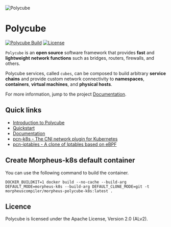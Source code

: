 ![Polycube](Documentation/images/polycube-logo.png )

# Polycube

[![Polycube Build](https://github.com/Morpheus-compiler/polycube/actions/workflows/polycube-test.yml/badge.svg)](https://github.com/Morpheus-compiler/polycube/actions/workflows/polycube-test.yml)
[![License](https://img.shields.io/badge/License-Apache%202.0-blue.svg)](http://www.apache.org/licenses/LICENSE-2.0)

``Polycube`` is an **open source** software framework that provides **fast** and **lightweight** **network functions** such as bridges, routers, firewalls, and others.

Polycube services, called `cubes`, can be composed to build arbitrary **service chains** and provide custom network connectivity to **namespaces**, **containers**, **virtual machines**, and **physical hosts**.

For more information, jump to the project [Documentation](https://polycube-network.readthedocs.io/en/latest/).


## Quick links
 - [Introduction to Polycube](https://polycube-network.readthedocs.io/en/latest/intro.html)
 - [Quickstart](https://polycube-network.readthedocs.io/en/latest/quickstart.html)
 - [Documentation](https://polycube-network.readthedocs.io/en/latest/)
 - [pcn-k8s - The CNI network plugin for Kubernetes](https://polycube-network.readthedocs.io/en/latest/components/k8s/pcn-kubernetes.html)
 - [pcn-iptables - A clone of Iptables based on eBPF](https://polycube-network.readthedocs.io/en/latest/components/iptables/pcn-iptables.html)

## Create Morpheus-k8s default container
You can use the following command to build the container.

```
DOCKER_BUILDKIT=1 docker build --no-cache --build-arg DEFAULT_MODE=morpheus-k8s --build-arg DEFAULT_CLONE_MODE=git -t morpheuscompiler/morpheus-polycube-k8s:latest .
```

## Licence
Polycube is licensed under the Apache License, Version 2.0 (ALv2).

